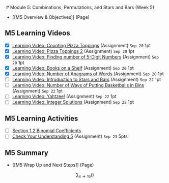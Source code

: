  # Module 5: Combinations, Permutations, and Stars and Bars (Week 5)

- [[M5 Overview & Objectives]] (Page)

## M5 Learning Videos
- [x] [Learning Video: Counting Pizza Toppings](https://csusb.instructure.com/courses/15759/modules/items/1136427 "Learning Video: Counting Pizza Toppings") (Assignment) `Sep 20` 1pt
- [x] [Learning Video: Pizza Toppings 2](https://csusb.instructure.com/courses/15759/modules/items/1136428 "Learning Video: Pizza Toppings 2") (Assignment) `Sep 20` 1pt
- [x] [Learning Video: Finding number of 5-Digit Numbers](https://csusb.instructure.com/courses/15759/modules/items/1136426 "Learning Video: Finding number of 5-Digit Numbers") (Assignment) `Sep 20` 1pt
- [x] [Learning Video: Books on a Shelf](https://csusb.instructure.com/courses/15759/modules/items/1136425 "Learning Video: Books on a Shelf") (Assignment) `Sep 20` 1pt
- [x] [Learning Video: Number of Anagrams of Words](https://csusb.instructure.com/courses/15759/modules/items/1136429 "Learning Video: Number of Anagrams of Words") (Assignment) `Sep 20` 1pt
- [ ] [Learning Video: Introduction to Stars and Bars](https://csusb.instructure.com/courses/15759/modules/items/1136432 "Learning Video: Introduction to Stars and Bars") (Assignment) `Sep 22` 1pt
- [ ] [Learning Video: Number of Ways of Putting Basketballs in Bins](https://csusb.instructure.com/courses/15759/modules/items/1136433 "Learning Video: Number of Ways of Putting Basketballs in Bins") (Assignment) `Sep 22` 1pt
- [ ] [Learning Video: Yahtzee!](https://csusb.instructure.com/courses/15759/modules/items/1136435 "Learning Video: Yahtzee!") (Assignment) `Sep 22` 1pt
- [ ] [Learning Video: Integer Solutions](https://csusb.instructure.com/courses/15759/modules/items/1136434 "Learning Video: Integer Solutions") (Assignment) `Sep 22` 1pt

## M5 Learning Activities
- [ ] [Section 1.2 Binomial Coefficients](https://csusb.instructure.com/courses/15759/modules/items/1037445)
- [ ]  [Check Your Understanding 5](https://csusb.instructure.com/courses/15759/modules/items/1037458 "Check Your Understanding 5") (Assignment) `Sep 23` 5pts

## M5 Summary
- [[M5 Wrap Up and Next Steps]] (Page)



$$\sum{_{x\rightarrow16}}()$$
